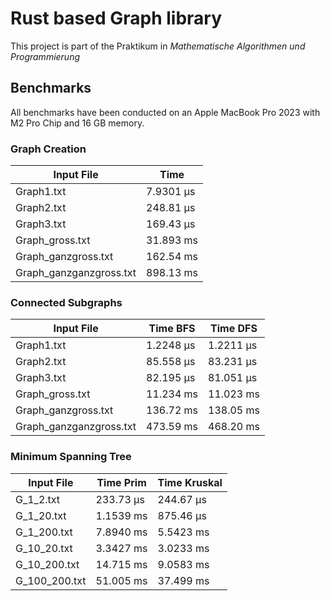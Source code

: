 # Rust based Graph library

This project is part of the Praktikum in _Mathematische Algorithmen und Programmierung_

## Benchmarks

All benchmarks have been conducted on an Apple MacBook Pro 2023 with M2 Pro Chip and 16 GB memory.

### Graph Creation

| Input File              | Time      |
| ----------------------- | --------- |
| Graph1.txt              | 7.9301 µs |
| Graph2.txt              | 248.81 µs |
| Graph3.txt              | 169.43 µs |
| Graph_gross.txt         | 31.893 ms |
| Graph_ganzgross.txt     | 162.54 ms |
| Graph_ganzganzgross.txt | 898.13 ms |

### Connected Subgraphs

| Input File              | Time BFS  | Time DFS  |
| ----------------------- | --------- | --------- |
| Graph1.txt              | 1.2248 µs | 1.2211 µs |
| Graph2.txt              | 85.558 µs | 83.231 µs |
| Graph3.txt              | 82.195 µs | 81.051 µs |
| Graph_gross.txt         | 11.234 ms | 11.023 ms |
| Graph_ganzgross.txt     | 136.72 ms | 138.05 ms |
| Graph_ganzganzgross.txt | 473.59 ms | 468.20 ms |

### Minimum Spanning Tree

| Input File    | Time Prim | Time Kruskal |
| ------------- | --------- | ------------ |
| G_1_2.txt     | 233.73 µs | 244.67 µs    |
| G_1_20.txt    | 1.1539 ms | 875.46 µs    |
| G_1_200.txt   | 7.8940 ms | 5.5423 ms    |
| G_10_20.txt   | 3.3427 ms | 3.0233 ms    |
| G_10_200.txt  | 14.715 ms | 9.0583 ms    |
| G_100_200.txt | 51.005 ms | 37.499 ms    |

